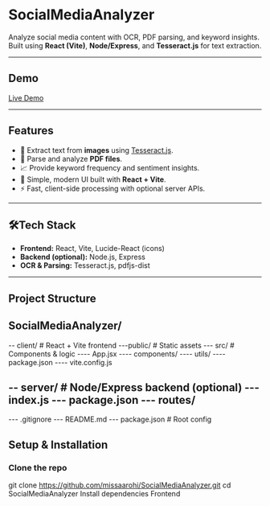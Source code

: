 ﻿# SocialMediaAnalyzer
 Analyze social media content with OCR, PDF parsing, and keyword insights.  
Built using **React (Vite)**, **Node/Express**, and **Tesseract.js** for text extraction.

---

## Demo
[Live Demo](https://missaarohi.github.io/SocialMediaAnalyzer/)

---

## Features
- 🔎 Extract text from **images** using [Tesseract.js](https://tesseract.projectnaptha.com/).  
- 📑 Parse and analyze **PDF files**.  
- 📈 Provide keyword frequency and sentiment insights.  
- 🎨 Simple, modern UI built with **React + Vite**.  
- ⚡ Fast, client-side processing with optional server APIs.  

---

## 🛠Tech Stack
- **Frontend:** React, Vite, Lucide-React (icons)  
- **Backend (optional):** Node.js, Express  
- **OCR & Parsing:** Tesseract.js, pdfjs-dist   

---

## Project Structure 
SocialMediaAnalyzer/
-
-- client/ # React + Vite frontend
---public/ # Static assets
--- src/ # Components & logic
---- App.jsx
---- components/
---- utils/
---- package.json
---- vite.config.js

-- server/ # Node/Express backend (optional)
--- index.js
--- package.json
--- routes/
-
--- .gitignore
--- README.md
--- package.json # Root config

## Setup & Installation

###  Clone the repo
git clone https://github.com/missaarohi/SocialMediaAnalyzer.git
cd SocialMediaAnalyzer
Install dependencies
Frontend


 





